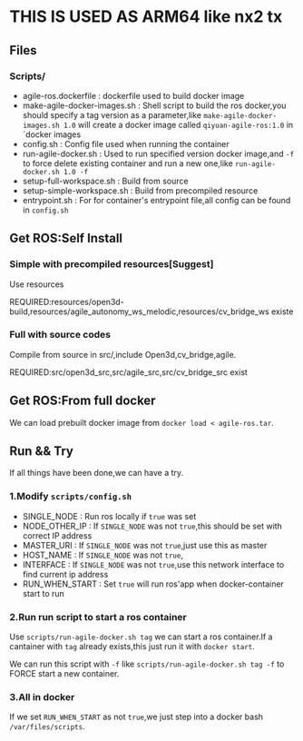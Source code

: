 
# THIS IS USED AS ARM64 like nx2 tx

## Files

### Scripts/

- agile-ros.dockerfile : dockerfile used to build docker image
- make-agile-docker-images.sh : Shell script to build the ros docker,you should specify a tag version as a parameter,like `make-agile-docker-images.sh 1.0` will create a docker image called `qiyuan-agile-ros:1.0` in `docker images
- config.sh : Config file used when running the container
- run-agile-docker.sh : Used to run specified version docker image,and `-f` to force delete existing container and run a new one,like `run-agile-docker.sh 1.0 -f`
- setup-full-workspace.sh : Build from source
- setup-simple-workspace.sh : Build from precompiled resource
- entrypoint.sh : For for container's entrypoint file,all config can be found in `config.sh`

## Get ROS:Self Install

### Simple with precompiled resources[Suggest]

Use resources

REQUIRED:resources/open3d-build,resources/agile_autonomy_ws_melodic,resources/cv_bridge_ws existe

### Full with source codes

Compile from source in src/,include Open3d,cv_bridge,agile.

REQUIRED:src/open3d_src,src/agile_src,src/cv_bridge_src exist

## Get ROS:From full docker

We can load prebuilt docker image from `docker load < agile-ros.tar`.

## Run && Try

If all things have been done,we can have a try.

### 1.Modify `scripts/config.sh`

- SINGLE_NODE : Run ros locally if `true` was set
- NODE_OTHER_IP : If `SINGLE_NODE` was not `true`,this should be set with correct IP address
- MASTER_URI : If `SINGLE_NODE` was not `true`,just use this as master 
- HOST_NAME : If `SINGLE_NODE` was not `true`,
- INTERFACE : If `SINGLE_NODE` was not `true`,use this network interface to find current ip address
- RUN_WHEN_START : Set `true` will run ros'app when docker-container start to run

### 2.Run run script to start a ros container

Use `scripts/run-agile-docker.sh tag` we can start a ros container.If a cantainer with `tag` already exists,this just run it with `docker start`.

We can run this script with `-f` like `scripts/run-agile-docker.sh tag -f` to FORCE start a new container.

### 3.All in docker

If we set `RUN_WHEN_START` as not `true`,we just step into a docker bash `/var/files/scripts`.

